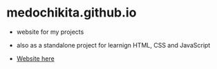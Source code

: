 # medochikita.github.io
- website for my projects

- also as a standalone project for learnign HTML, CSS and JavaScript

- <a href="https://medochikita.github.io">Website here</a>
